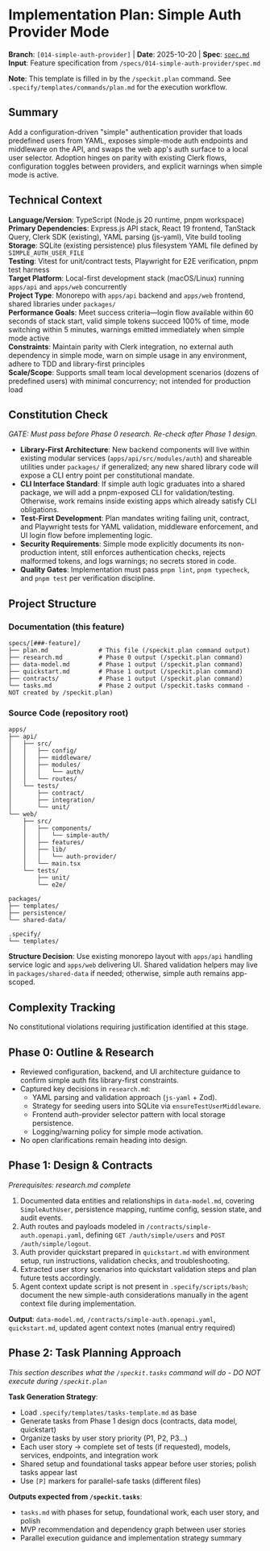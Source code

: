 # Implementation Plan: Simple Auth Provider Mode

**Branch**: `[014-simple-auth-provider]` | **Date**: 2025-10-20 | **Spec**:
[`spec.md`](../spec.md) **Input**: Feature specification from
`/specs/014-simple-auth-provider/spec.md`

**Note**: This template is filled in by the `/speckit.plan` command. See
`.specify/templates/commands/plan.md` for the execution workflow.

## Summary

Add a configuration-driven "simple" authentication provider that loads
predefined users from YAML, exposes simple-mode auth endpoints and middleware on
the API, and swaps the web app's auth surface to a local user selector. Adoption
hinges on parity with existing Clerk flows, configuration toggles between
providers, and explicit warnings when simple mode is active.

## Technical Context

<!--
  ACTION REQUIRED: Replace the content in this section with the technical details
  for the project. The structure here is presented in advisory capacity to guide
  the iteration process.
-->

**Language/Version**: TypeScript (Node.js 20 runtime, pnpm workspace)  
**Primary Dependencies**: Express.js API stack, React 19 frontend, TanStack
Query, Clerk SDK (existing), YAML parsing (js-yaml), Vite build tooling  
**Storage**: SQLite (existing persistence) plus filesystem YAML file defined by
`SIMPLE_AUTH_USER_FILE`  
**Testing**: Vitest for unit/contract tests, Playwright for E2E verification,
pnpm test harness  
**Target Platform**: Local-first development stack (macOS/Linux) running
`apps/api` and `apps/web` concurrently  
**Project Type**: Monorepo with `apps/api` backend and `apps/web` frontend,
shared libraries under `packages/`  
**Performance Goals**: Meet success criteria—login flow available within 60
seconds of stack start, valid simple tokens succeed 100% of time, mode switching
within 5 minutes, warnings emitted immediately when simple mode active  
**Constraints**: Maintain parity with Clerk integration, no external auth
dependency in simple mode, warn on simple usage in any environment, adhere to
TDD and library-first principles  
**Scale/Scope**: Supports small team local development scenarios (dozens of
predefined users) with minimal concurrency; not intended for production load

## Constitution Check

_GATE: Must pass before Phase 0 research. Re-check after Phase 1 design._

- **Library-First Architecture**: New backend components will live within
  existing modular services (`apps/api/src/modules/auth`) and shareable
  utilities under `packages/` if generalized; any new shared library code will
  expose a CLI entry point per constitutional mandate.
- **CLI Interface Standard**: If simple auth logic graduates into a shared
  package, we will add a pnpm-exposed CLI for validation/testing. Otherwise,
  work remains inside existing apps which already satisfy CLI obligations.
- **Test-First Development**: Plan mandates writing failing unit, contract, and
  Playwright tests for YAML validation, middleware enforcement, and UI login
  flow before implementing logic.
- **Security Requirements**: Simple mode explicitly documents its non-production
  intent, still enforces authentication checks, rejects malformed tokens, and
  logs warnings; no secrets stored in code.
- **Quality Gates**: Implementation must pass `pnpm lint`, `pnpm typecheck`, and
  `pnpm test` per verification discipline.

## Project Structure

### Documentation (this feature)

```
specs/[###-feature]/
├── plan.md              # This file (/speckit.plan command output)
├── research.md          # Phase 0 output (/speckit.plan command)
├── data-model.md        # Phase 1 output (/speckit.plan command)
├── quickstart.md        # Phase 1 output (/speckit.plan command)
├── contracts/           # Phase 1 output (/speckit.plan command)
└── tasks.md             # Phase 2 output (/speckit.tasks command - NOT created by /speckit.plan)
```

### Source Code (repository root)

<!--
  ACTION REQUIRED: Replace the placeholder tree below with the concrete layout
  for this feature. Delete unused options and expand the chosen structure with
  real paths (e.g., apps/admin, packages/something). The delivered plan must
  not include Option labels.
-->

```
apps/
├── api/
│   ├── src/
│   │   ├── config/
│   │   ├── middleware/
│   │   ├── modules/
│   │   │   └── auth/
│   │   └── routes/
│   └── tests/
│       ├── contract/
│       ├── integration/
│       └── unit/
└── web/
    ├── src/
    │   ├── components/
    │   │   └── simple-auth/
    │   ├── features/
    │   ├── lib/
    │   │   └── auth-provider/
    │   └── main.tsx
    └── tests/
        ├── unit/
        └── e2e/

packages/
├── templates/
├── persistence/
└── shared-data/

.specify/
└── templates/
```

**Structure Decision**: Use existing monorepo layout with `apps/api` handling
service logic and `apps/web` delivering UI. Shared validation helpers may live
in `packages/shared-data` if needed; otherwise, simple auth remains app-scoped.

## Complexity Tracking

No constitutional violations requiring justification identified at this stage.

## Phase 0: Outline & Research

- Reviewed configuration, backend, and UI architecture guidance to confirm
  simple auth fits library-first constraints.
- Captured key decisions in `research.md`:
  - YAML parsing and validation approach (`js-yaml` + Zod).
  - Strategy for seeding users into SQLite via `ensureTestUserMiddleware`.
  - Frontend auth-provider selector pattern with local storage persistence.
  - Logging/warning policy for simple mode activation.
- No open clarifications remain heading into design.

## Phase 1: Design & Contracts

_Prerequisites: research.md complete_

1. Documented data entities and relationships in `data-model.md`, covering
   `SimpleAuthUser`, persistence mapping, runtime config, session state, and
   audit events.
2. Auth routes and payloads modeled in `/contracts/simple-auth.openapi.yaml`,
   defining `GET /auth/simple/users` and `POST /auth/simple/logout`.
3. Auth provider quickstart prepared in `quickstart.md` with environment setup,
   run instructions, validation checks, and troubleshooting.
4. Extracted user story scenarios into quickstart validation steps and plan
   future tests accordingly.
5. Agent context update script is not present in `.specify/scripts/bash`;
   document the new simple-auth considerations manually in the agent context
   file during implementation.

**Output**: `data-model.md`, `/contracts/simple-auth.openapi.yaml`,
`quickstart.md`, updated agent context notes (manual entry required)

## Phase 2: Task Planning Approach

_This section describes what the `/speckit.tasks` command will do - DO NOT
execute during `/speckit.plan`_

**Task Generation Strategy**:

- Load `.specify/templates/tasks-template.md` as base
- Generate tasks from Phase 1 design docs (contracts, data model, quickstart)
- Organize tasks by user story priority (P1, P2, P3...)
- Each user story → complete set of tests (if requested), models, services,
  endpoints, and integration work
- Shared setup and foundational tasks appear before user stories; polish tasks
  appear last
- Use `[P]` markers for parallel-safe tasks (different files)

**Outputs expected from `/speckit.tasks`**:

- `tasks.md` with phases for setup, foundational work, each user story, and
  polish
- MVP recommendation and dependency graph between user stories
- Parallel execution guidance and implementation strategy summary
